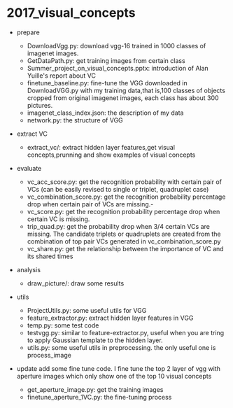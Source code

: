 # 2017_visual_concepts

- prepare
  - DownloadVgg.py: download vgg-16 trained in 1000 classes of imagenet images.
  - GetDataPath.py: get training images from certain class
  -	Summer_project_on_visual_concepts.pptx: introduction of Alan Yuille's report about VC
  - finetune_baseline.py: fine-tune the VGG downloaded in DownloadVGG.py with my training data,that is,100 classes of objects cropped from original imagenet images, each class has about 300 pictures.
  - imagenet_class_index.json: the description of my data
  - network.py: the structure of VGG
- extract VC
  - extract\_vc/: extract hidden layer features,get visual concepts,prunning and show examples of visual concepts
- evaluate
  - vc_acc_score.py: get the recognition probability with certain pair of VCs (can be easily revised to single or triplet, quadruplet case)
  - vc_combination_score.py: get the recognition probability percentage drop when certain pair of VCs are missing.- 
  - vc_score.py: get the recognition probability percentage drop when certain VC is missing.
  - trip_quad.py: get the probability drop when 3/4 certain VCs are missing. The candidate triplets or quadruplets are created from the combination of top pair VCs generated in vc_combination_score.py
  - vc_share.py: get the relationship between the importance of VC and its shared times 
- analysis
  - draw\_picture/: draw some results
- utils
  - ProjectUtils.py: some useful utils for VGG
  - feature_extractor.py: extract hidden layer features in VGG
  - temp.py: some test code
  -	testvgg.py: similar to feature-extractor.py, useful when you are tring to apply Gaussian template to the hidden layer.
  - utils.py: some useful utils in preprocessing. the only useful one is process_image
  
- update
add some fine tune code. I fine tune the top 2 layer of vgg with aperture images which only show one of the top 10 visual concepts
  - get_aperture_image.py: get the training images
  - finetune_aperture_1VC.py: the fine-tuning process
